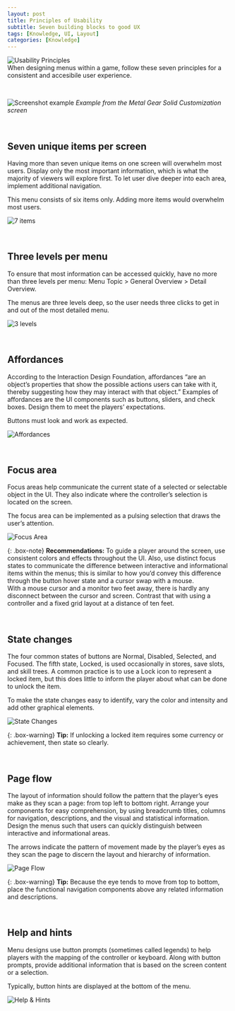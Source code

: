```yaml
---
layout: post
title: Principles of Usability
subtitle: Seven building blocks to good UX
tags: [Knowledge, UI, Layout]
categories: [Knowledge]
---
```


![Usability Principles](/privatebebomalaka/img/Usability_Principals.png)  
When designing menus within a game, follow these seven principles for a consistent and accesibile user experience.

<br>

![Screenshot example](/privatebebomalaka/img/Usability_Screenshot.jpg)
_Example from the Metal Gear Solid Customization screen_

<br>

## Seven unique items per screen
Having more than seven unique items on one screen will overwhelm most users. Display only the most important information, which is what the majority of viewers will explore first. To let user dive deeper into each area, implement additional navigation.

This menu consists of six items only. Adding more items would overwhelm most users.

![7 items](/privatebebomalaka/img/Usability_SevenItems.jpg)

<br>

## Three levels per menu
To ensure that most information can be accessed quickly, have no more than three levels per menu: Menu Topic > General Overview > Detail Overview.

The menus are three levels deep, so the user needs three clicks to get in and out of the most detailed menu.

![3 levels](/privatebebomalaka/img/Usability_ThreeLevels.jpg)

<br>

## Affordances
According to the Interaction Design Foundation, affordances “are an object’s properties that show the possible actions users can take with it, thereby suggesting how they may interact with that object.” Examples of affordances are the UI components such as buttons, sliders, and check boxes. Design them to meet the players’ expectations.

Buttons must look and work as expected.

![Affordances](/privatebebomalaka/img/Usability_Affordances.jpg)

<br>

## Focus area
Focus areas help communicate the current state of a selected or selectable object in the UI. They also indicate where the controller’s selection is located on the screen. 

The focus area can be implemented as a pulsing selection that draws the user’s attention.

![Focus Area](/privatebebomalaka/img/Usability_FocusArea.jpg)

{: .box-note}
**Recommendations:** To guide a player around the screen, use consistent colors and effects throughout the UI. Also, use distinct focus states to communicate the difference between interactive and informational items within the menus; this is similar to how you’d convey this difference through the button hover state and a cursor swap with a mouse.  
With a mouse cursor and a monitor two feet away, there is hardly any disconnect between the cursor and screen. Contrast that with using a controller and a fixed grid layout at a distance of ten feet. 

<br>

## State changes
The four common states of buttons are Normal, Disabled, Selected, and Focused. The fifth state, Locked, is used occasionally in stores, save slots, and skill trees. A common practice is to use a Lock icon to represent a locked item, but this does little to inform the player about what can be done to unlock the item.

To make the state changes easy to identify, vary the color and intensity and add other graphical elements.

![State Changes](/privatebebomalaka/img/Usability_StateChanges.jpg)

{: .box-warning}
**Tip:** If unlocking a locked item requires some currency or achievement, then state so clearly.

<br>

## Page flow
The layout of information should follow the pattern that the player’s eyes make as they scan a page: from top left to bottom right. Arrange your components for easy comprehension, by using breadcrumb titles, columns for navigation, descriptions, and the visual and statistical information. Design the menus such that users can quickly distinguish between interactive and informational areas.

The arrows indicate the pattern of movement made by the player’s eyes as they scan the page to discern the layout and hierarchy of information.

![Page Flow](/privatebebomalaka/img/Usability_PageFlow.jpg)

{: .box-warning}
**Tip:** Because the eye tends to move from top to bottom, place the functional navigation components above any related information and descriptions.

<br>

## Help and hints
Menu designs use button prompts (sometimes called legends) to help players with the mapping of the controller or keyboard. Along with button prompts, provide additional information that is based on the screen content or a selection.

Typically, button hints are displayed at the bottom of the menu.

![Help & Hints](/privatebebomalaka/img/Usability_HelpHints.jpg)

<br>
